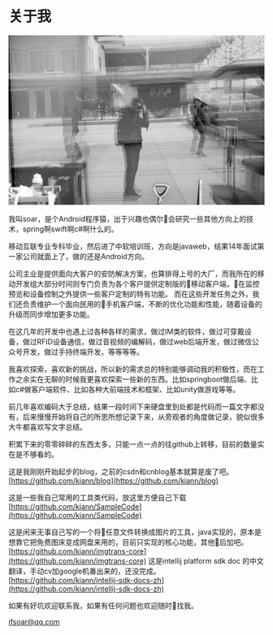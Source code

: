 # 关于我

![isme](/md/isme.png)

我叫soar，是个Android程序猿，出于兴趣也偶尔会研究一些其他方向上的技术，spring啊swift啊c#啊什么的。

移动互联专业专科毕业，然后进了中软培训班，方向是javaweb，结果14年面试第一家公司就面上了，做的还是Android方向。

公司主业是提供面向大客户的安防解决方案，也算排得上号的大厂，而我所在的移动开发组大部分时间则专门负责为各个客户提供定制版的移动客户端，在监控预览和设备控制之外提供一些客户定制的特有功能。
而在这些开发任务之外，我们还负责维护一个面向民用的手机客户端，不断的优化功能和性能，随着设备的升级而同步增加更多功能。

在这几年的开发中也遇上过各种各样的需求，做过IM类的软件，做过可穿戴设备，做过RFID设备通信，做过音视频的编解码，做过web后端开发，做过微信公众号开发，做过手持终端开发，等等等等。

我喜欢探索，喜欢新的挑战，所以新的需求总的特别能够调动我的积极性，而在工作之余实在无聊的时候我更喜欢探索一些新的东西。比如springboot做后端、比如c#做客户端软件、比如各种大前端技术和框架、比如unity做游戏等等。


前几年喜欢编码大于总结，结果一段时间下来硬盘里到处都是代码而一篇文字都没有，后来慢慢开始将自己的所思所想记录下来，从旁观者的角度做记录，貌似很多大牛都喜欢写文字总结。

积累下来的零零碎碎的东西太多，只能一点一点的往github上转移，目前的数量实在是不够看的。

这是我刚刚开始起步的blog，之前的csdn和cnblog基本就算是废了吧。[https://github.com/kiann/blog](https://github.com/kiann/blog)

这是一些我自己常用的工具类代码，放这里方便自己下载
[https://github.com/kiann/SampleCode](https://github.com/kiann/SampleCode)

这是闲来无事自己写的一个将任意文件转换成图片的工具，java实现的，原本是想靠它把免费图床变成网盘来用的，目前只实现的核心功能，其他后加吧。
[https://github.com/kiann/imgtrans-core](https://github.com/kiann/imgtrans-core)
这是intellij platform sdk doc 的中文翻译，手动cv加google机番出来的，还没完成。[https://github.com/kiann/intellij-sdk-docs-zh](https://github.com/kiann/intellij-sdk-docs-zh)

如果有好坑欢迎联系我，如果有任何问题也欢迎随时找我。

[ifsoar@qq.com](mailto:ifsoar@qq.com)